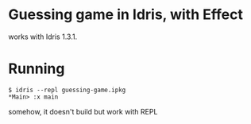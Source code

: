 # Guessing game in Idris, with Effect

works with Idris 1.3.1.

# Running

```
$ idris --repl guessing-game.ipkg
*Main> :x main
```

somehow, it doesn't build but work with REPL
